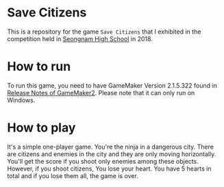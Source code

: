 # Save Citizens
This is a repository for the game `Save Citizens` that I exhibited in the competition held in [Seongnam High School](https://seongnam-h.goesn.kr/seongnam-h/main.do) in 2018.

# How to run
To run this game, you need to have GameMaker Version 2.1.5.322 found in [Release Notes of GameMaker2](https://gms.yoyogames.com/ReleaseNotes.html). Please note that it can only run on Windows.

# How to play
It's a simple one-player game. You're the ninja in a dangerous city. There are citizens and enemies in the city and they are only moving horizontally. You'll get the score if you shoot only enemies among these objects. However, if you shoot citizens, You lose your heart. You have 5 hearts in total and if you lose them all, the game is over.
